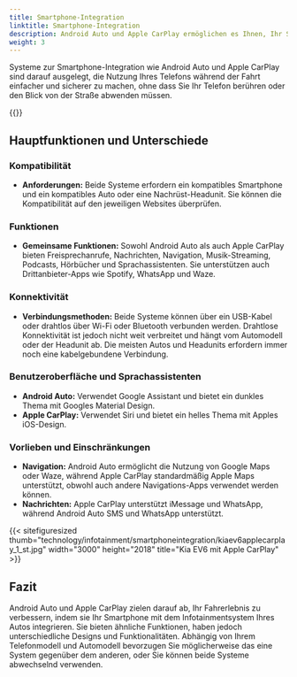 ```yaml
---
title: Smartphone-Integration
linktitle: Smartphone-Integration
description: Android Auto und Apple CarPlay ermöglichen es Ihnen, Ihr Smartphone mit dem Infotainmentsystem Ihres Autos zu verbinden und verschiedene Funktionen auf dem Display des Autos zu nutzen.
weight: 3
---
```

<!-- markdownlint-disable MD033 -->

Systeme zur Smartphone-Integration wie Android Auto und Apple CarPlay sind darauf ausgelegt, die Nutzung Ihres Telefons während der Fahrt einfacher und sicherer zu machen, ohne dass Sie Ihr Telefon berühren oder den Blick von der Straße abwenden müssen.

{{<evkxdisplayaddarticle />}}

## Hauptfunktionen und Unterschiede

### Kompatibilität

- **Anforderungen:** Beide Systeme erfordern ein kompatibles Smartphone und ein kompatibles Auto oder eine Nachrüst-Headunit. Sie können die Kompatibilität auf den jeweiligen Websites überprüfen.

### Funktionen

- **Gemeinsame Funktionen:** Sowohl Android Auto als auch Apple CarPlay bieten Freisprechanrufe, Nachrichten, Navigation, Musik-Streaming, Podcasts, Hörbücher und Sprachassistenten. Sie unterstützen auch Drittanbieter-Apps wie Spotify, WhatsApp und Waze.

### Konnektivität

- **Verbindungsmethoden:** Beide Systeme können über ein USB-Kabel oder drahtlos über Wi-Fi oder Bluetooth verbunden werden. Drahtlose Konnektivität ist jedoch nicht weit verbreitet und hängt vom Automodell oder der Headunit ab. Die meisten Autos und Headunits erfordern immer noch eine kabelgebundene Verbindung.

### Benutzeroberfläche und Sprachassistenten

- **Android Auto:** Verwendet Google Assistant und bietet ein dunkles Thema mit Googles Material Design.
- **Apple CarPlay:** Verwendet Siri und bietet ein helles Thema mit Apples iOS-Design.

### Vorlieben und Einschränkungen

- **Navigation:** Android Auto ermöglicht die Nutzung von Google Maps oder Waze, während Apple CarPlay standardmäßig Apple Maps unterstützt, obwohl auch andere Navigations-Apps verwendet werden können.
- **Nachrichten:** Apple CarPlay unterstützt iMessage und WhatsApp, während Android Auto SMS und WhatsApp unterstützt.

{{< sitefiguresized thumb="technology/infotainment/smartphoneintegration/kiaev6applecarplay_1_st.jpg" width="3000" height="2018" title="Kia EV6 mit Apple CarPlay" >}}

## Fazit

Android Auto und Apple CarPlay zielen darauf ab, Ihr Fahrerlebnis zu verbessern, indem sie Ihr Smartphone mit dem Infotainmentsystem Ihres Autos integrieren. Sie bieten ähnliche Funktionen, haben jedoch unterschiedliche Designs und Funktionalitäten. Abhängig von Ihrem Telefonmodell und Automodell bevorzugen Sie möglicherweise das eine System gegenüber dem anderen, oder Sie können beide Systeme abwechselnd verwenden.
